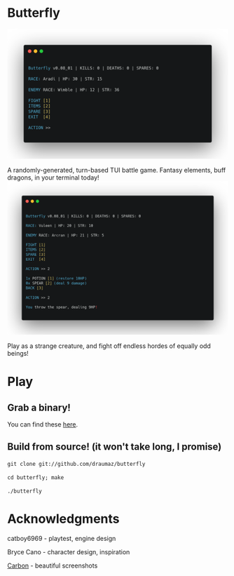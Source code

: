 # Butterfly
![Screenie](https://github.com/draumaz/butterfly/raw/main/screenshot_carbon.png "Screenshot")

  A randomly-generated, turn-based TUI battle game. Fantasy elements, buff dragons, in your terminal today!
![Weapon](https://github.com/draumaz/butterfly/raw/main/screenshot_spear_carbon.png "Screenshot")

  Play as a strange creature, and fight off endless hordes of equally odd beings!

# Play

## Grab a binary!
  You can find these <a href="https://github.com/draumaz/butterfly/releases/latest">here</a>.

## Build from source! (it won't take long, I promise)
```git clone git://github.com/draumaz/butterfly```
  
```cd butterfly; make```

```./butterfly```

# Acknowledgments

catboy6969 - playtest, engine design

Bryce Cano - character design, inspiration

<a href="https://carbon.now.sh/">Carbon</a> - beautiful screenshots
